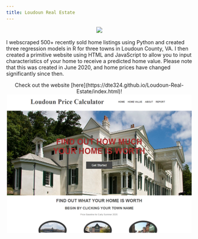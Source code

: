 ```yaml
---
title: Loudoun Real Estate
---
```


<p align="center">
<img src="/images/AV25.jpg" width="300" />
</p>

I webscraped 500+ recently sold home listings using Python and created three regression models in R for three towns in Loudoun County, VA. I then created a primitive website using HTML and JavaScript to allow you to input characteristics of your home to receive a predicted home value. Please note that this was created in June 2020, and home prices have changed significantly since then.

<p align="center">
  Check out the website [here](https://dte324.github.io/Loudoun-Real-Estate/index.html)!
<img src="/images/loudounWebsite.png" width="500" />
</p>
